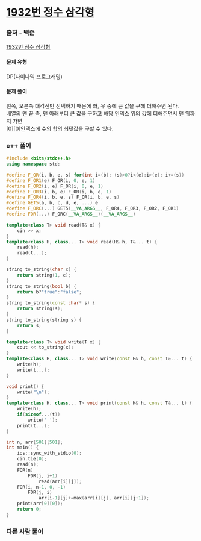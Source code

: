 # [1932번 정수 삼각형](https://www.acmicpc.net/problem/1932)

### 출처 - 백준
[1932번 정수 삼각형](https://www.acmicpc.net/problem/1932)

#### 문제 유형
DP(다이나믹 프로그래밍)

#### 문제 풀이
왼쪽, 오른쪽 대각선만 선택하기 때문에 좌, 우 중에 큰 값을 구해 더해주면 된다.  
배열의 맨 끝 즉, 맨 아래부터 큰 값을 구하고 해당 인덱스 위의 값에 더해주면서 맨 위까지 가면  
\[0\]\[0\]인덱스에 수의 합의 최댓값을 구할 수 있다.

### c++ 풀이
```c++
#include <bits/stdc++.h>
using namespace std;

#define F_OR(i, b, e, s) for(int i=(b); (s)>0?i<(e):i>(e); i+=(s))
#define F_OR1(e) F_OR(i, 0, e, 1)
#define F_OR2(i, e) F_OR(i, 0, e, 1)
#define F_OR3(i, b, e) F_OR(i, b, e, 1)
#define F_OR4(i, b, e, s) F_OR(i, b, e, s)
#define GET5(a, b, c, d, e, ...) e
#define F_ORC(...) GET5(__VA_ARGS__, F_OR4, F_OR3, F_OR2, F_OR1)
#define FOR(...) F_ORC(__VA_ARGS__)(__VA_ARGS__)

template<class T> void read(T& x) {
	cin >> x;
}
template<class H, class... T> void read(H& h, T&... t) {
	read(h);
	read(t...);
}

string to_string(char c) {
	return string(1, c);
}
string to_string(bool b) {
	return b?"true":"false";
}
string to_string(const char* s) {
	return string(s);
}
string to_string(string s) {
	return s;
}

template<class T> void write(T x) {
	cout << to_string(x);
}
template<class H, class... T> void write(const H& h, const T&... t) {
	write(h);
	write(t...);
}

void print() {
	write("\n");
}
template<class H, class... T> void print(const H& h, const T&... t) {
	write(h);
	if(sizeof...(t))
		write(' ');
	print(t...);
}

int n, arr[501][501];
int main() {
    ios::sync_with_stdio(0);
    cin.tie(0);
    read(n);
    FOR(n)
        FOR(j, i+1)
            read(arr[i][j]);
    FOR(i, n-1, 0, -1)
        FOR(j, i)
            arr[i-1][j]+=max(arr[i][j], arr[i][j+1]);
    print(arr[0][0]);
    return 0;
}
```

### 다른 사람 풀이
```c++

```